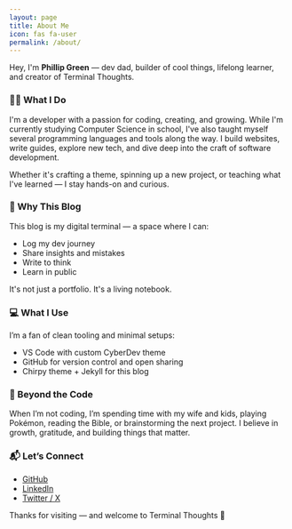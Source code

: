 ```yaml
---
layout: page
title: About Me
icon: fas fa-user
permalink: /about/
---
```


Hey, I'm **Phillip Green** — dev dad, builder of cool things, lifelong learner, and creator of Terminal Thoughts.

### 👨‍💻 What I Do
I'm a developer with a passion for coding, creating, and growing. While I'm currently studying Computer Science in school, I've also taught myself several programming languages and tools along the way. I build websites, write guides, explore new tech, and dive deep into the craft of software development.

Whether it's crafting a theme, spinning up a new project, or teaching what I've learned — I stay hands-on and curious.

### 🧠 Why This Blog
This blog is my digital terminal — a space where I can:
- Log my dev journey
- Share insights and mistakes
- Write to think
- Learn in public

It's not just a portfolio. It's a living notebook.

### 💻 What I Use
I’m a fan of clean tooling and minimal setups:
- VS Code with custom CyberDev theme
- GitHub for version control and open sharing
- Chirpy theme + Jekyll for this blog

### 🌱 Beyond the Code
When I’m not coding, I’m spending time with my wife and kids, playing Pokémon, reading the Bible, or brainstorming the next project. I believe in growth, gratitude, and building things that matter.

### 📬 Let’s Connect
- [GitHub](https://github.com/phillipggreen)
- [LinkedIn](https://www.linkedin.com/in/phillipggreen)
- [Twitter / X](https://twitter.com/IcePickPhilly)

Thanks for visiting — and welcome to Terminal Thoughts 🚀
